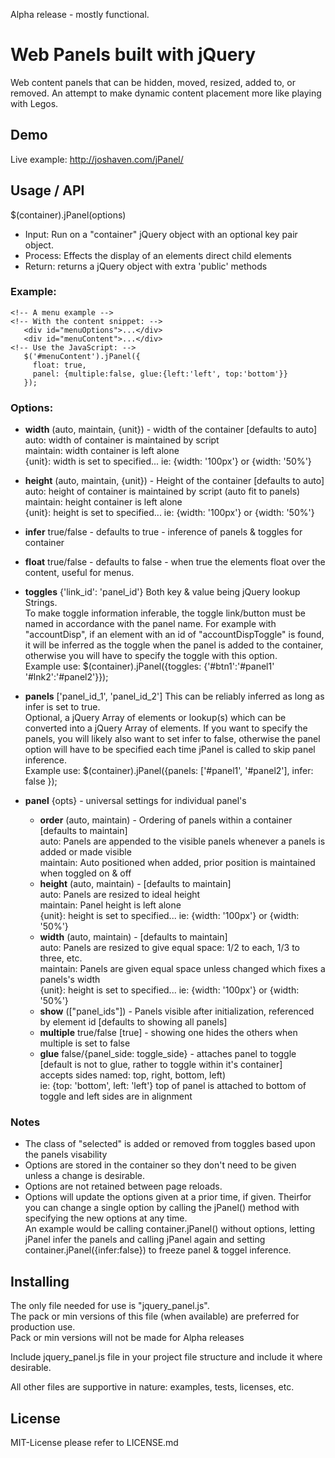 Alpha release - mostly functional.

# Web Panels built with jQuery
Web content panels that can be hidden, moved, resized, added to, or removed.  An 
attempt to make dynamic content placement more like playing with Legos.

## Demo
Live example: <http://joshaven.com/jPanel/>

## Usage / API

$(container).jPanel(options)

* Input: Run on a "container" jQuery object with an optional key pair object.  
* Process: Effects the display of an elements direct child elements
* Return: returns a jQuery object with extra 'public' methods
 
### Example:                         
    <!-- A menu example -->
    <!-- With the content snippet: -->
       <div id="menuOptions">...</div>
       <div id="menuContent">...</div>
    <!-- Use the JavaScript: -->
       $('#menuContent').jPanel({                                                                               
         float: true,
         panel: {multiple:false, glue:{left:'left', top:'bottom'}}
       });
    
### Options: 
 
   * __width__ (auto, maintain, {unit}) - width of the container [defaults to auto]  
        auto: width of container is maintained by script  
        maintain: width container is left alone  
        {unit}: width is set to specified... ie: {width: '100px'} or {width: '50%'}  
        
   * __height__  (auto, maintain, {unit}) - Height of the container [defaults to auto]  
              auto: height of container is maintained by script (auto fit to panels)  
              maintain: height container is left alone  
              {unit}: height is set to specified... ie: {width: '100px'} or {width: '50%'}  
   * __infer__   true/false - defaults to true - inference of panels & toggles for container  
   * __float__   true/false - defaults to false - when true the elements float over the content, useful for menus.  
   * __toggles__ {'link\_id': 'panel\_id'} Both key & value being jQuery lookup Strings.  
              To make toggle information inferable, the toggle link/button must be named
              in accordance with the panel name.  For example with "accountDisp", if an element
              with an id of "accountDispToggle" is found, it will be inferred as the toggle when 
              the panel is added to the container, otherwise you will have to specify the toggle
              with this option.  
              Example use:  $(container).jPanel({toggles: {'#btn1':'#panel1' '#lnk2':'#panel2'}});
   * __panels__  ['panel\_id\_1', 'panel\_id\_2'] This can be reliably inferred as long as infer is set to true.  
              Optional, a jQuery Array of elements or lookup(s) which can be converted into a jQuery 
              Array of elements.  If you want to specify the panels, you will likely also want to set infer 
              to false, otherwise the panel option will have to be specified each time jPanel is called to 
              skip panel inference.  
              Example use: $(container).jPanel({panels: ['#panel1', '#panel2'], infer: false });
   * __panel__ {opts} - universal settings for individual panel's  
      - __order__     (auto, maintain) - Ordering of panels within a container [defaults to maintain]  
                      auto: Panels are appended to the visible panels whenever a panels is added or made visible  
                      maintain: Auto positioned when added, prior position is maintained when toggled on & off  
      - __height__     (auto, maintain) - [defaults to maintain]  
                      auto: Panels are resized to ideal height  
                      maintain: Panel height is left alone  
                      {unit}: height is set to specified... ie: {width: '100px'} or {width: '50%'}  
      - __width__     (auto, maintain) - [defaults to maintain]  
                      auto: Panels are resized to give equal space: 1/2 to each, 1/3 to three, etc.  
                      maintain: Panels are given equal space unless changed which fixes a panels's width  
                      {unit}: height is set to specified... ie: {width: '100px'} or {width: '50%'}  
      - __show__      (["panel_ids"]) - Panels visible after initialization, referenced by element id [defaults to showing all panels]  
      - __multiple__  true/false [true] - showing one hides the others when multiple is set to false  
      - __glue__      false/{panel_side: toggle_side} - attaches panel to toggle [default is not to glue, rather to toggle within it's container]  
                      accepts sides named: top, right, bottom, left)  
                      ie: {top: 'bottom', left: 'left'} top of panel is attached to bottom of toggle and left sides are in alignment  



### Notes
* The class of "selected" is added or removed from toggles based upon the panels visability
* Options are stored in the container so they don't need to be given unless a change 
  is desirable.  
* Options are not retained between page reloads.  
* Options will update the options given at a prior time, if given.  Theirfor you can change a 
  single option by calling the jPanel() method with specifying the new options at any time.  
  An example would be calling container.jPanel() without options, letting jPanel infer the 
  panels and calling jPanel again and setting container.jPanel({infer:false}) to freeze 
  panel & toggel inference.


## Installing
The only file needed for use is "jquery_panel.js".  
The pack or min versions of this file (when available) are preferred for production use.  
Pack or min versions will not be made for Alpha releases

Include jquery_panel.js file in your project file structure and include it where desirable.

All other files are supportive in nature: examples, tests, licenses, etc.

## License
MIT-License please refer to LICENSE.md
